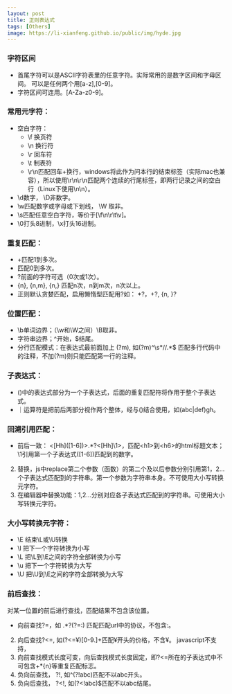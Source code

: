 ```yaml
---
layout: post
title: 正则表达式
tags: [Others]
image: https://li-xianfeng.github.io/public/img/hyde.jpg
---
```

### 字符区间
* 首尾字符可以是ASCII字符表里的任意字符。实际常用的是数字区间和字母区间。
可以是任何两个用[a-z],[0-9]。
* 字符区间可连用。[A-Za-z0-9]。

### 常用元字符：
* 空白字符：
  + \f 换页符
  + \n 换行符
  + \r 回车符
  + \t 制表符
  + \r\n匹配回车+换行，windows将此作为问本行的结束标签（实际mac也兼容），所以使用\r\n\r\n匹配两个连续的行尾标签，即两行记录之间的空白行（Linux下使用\n\n）。
* \d数字， \D非数字。
* \w匹配数字或字母或下划线， \W 取非。
* \s匹配任意空白字符，等价于[\f\n\r\t\v]。
* \0打头8进制，\x打头16进制。

### 重复匹配：
* +匹配1到多次。
* 匹配0到多次。
* ?前面的字符可选（0次或1次）。
* {n}, {n,m}, {n,} 匹配n次，n到m次，n次以上。
* 正则默认贪婪匹配，启用懒惰型匹配用?如： *?，+?, {n,  }?

### 位置匹配：
* \b单词边界；（\w和\W之间）\B取非。
* 字符串边界；^开始，$结尾。
* 分行匹配模式：在表达式最前面加上 (?m), 如(?m)^\s*//.*$ 匹配多行代码中的注释，不加(?m)则只能匹配第一行的注释。

### 子表达式：
* ()中的表达式部分为一个子表达式，后面的重复匹配符将作用于整个子表达式。 
* ｜运算符是把前后两部分视作两个整体，经与()结合使用，如(abc|def)gh。

### 回溯引用匹配：
* 前后一致： <\[Hh\]([1-6])>.*?<[Hh]\1>，匹配\<h1>到\<h6>的html标题文本； \1引用第一个子表达式([1-6])匹配到的数字。
2. 替换，js中replace第二个参数（函数）的第二个及以后参数分别引用第1，2…个子表达式匹配到的字符串。第一个参数为字符串本身。不可使用大小写转换元字符。
3. 在编辑器中替换功能：$1,$2...分别对应各子表达式匹配到的字符串。可使用大小写转换元字符。

### 大小写转换元字符：
* \E 结束\L或\U转换
* \l 把下一个字符转换为小写
* \L 把\L到\E之间的字符全部转换为小写
* \u 把下一个字符转换为大写
* \U 把\U到\E之间的字符全部转换为大写

### 前后查找：
对某一位置的前后进行查找，匹配结果不包含该位置。

* 向前查找?=，如 .*?(?=:) 匹配匹配url中的协议，不包含:。
2. 向后查找?<=, 如(?<=¥)[0-9\.]+匹配¥开头的价格，不含¥。 javascript不支持，
3. 向前查找模式长度可变，向后查找模式长度固定，即?<=所在的子表达式中不可包含+*{n}等重复匹配标志。
4. 负向前查找， ?!,  如^(?!abc)匹配不以abc开头。
5. 负向后查找， ?<!, 如(?<!abc)$匹配不以abc结尾。
